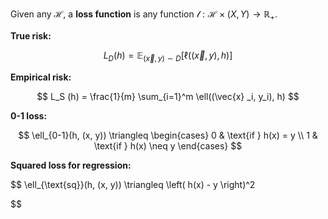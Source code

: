 Given any $\mathcal{H}$, a **loss function** is any function $\mathcal{l}:\mathcal{H} \times (X,Y) \longrightarrow \mathbb{R}_+$.

**True risk:** 

$$
L_D (h) = \mathbb{E}_{(\vec{x}, y)\sim D} [\ell((\vec{x}, y), h)]
$$

**Empirical risk:**

$$
L_S (h) = \frac{1}{m} \sum_{i=1}^m \ell((\vec{x}
_i, y_i), h)
$$

**0-1 loss:** 

$$
\ell_{0-1}(h, (x, y)) \triangleq \begin{cases} 
      0 & \text{if } h(x) = y \\
      1 & \text{if } h(x) \neq y 
   \end{cases}
$$

**Squared loss for regression:**

$$
\ell_{\text{sq}}(h, (x, y)) \triangleq \left( h(x) - y \right)^2

$$
